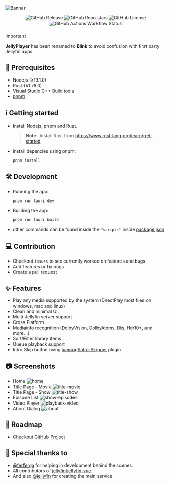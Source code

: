 ![Banner](https://github.com/user-attachments/assets/cf3ffbe3-3b48-4fab-bd7e-f011928286fa)
<div align="center">
<img alt="GitHub Release" src="https://img.shields.io/github/v/release/prayag17/JellyPlayer?sort=date&display_name=tag&style=for-the-badge&logo=data%3Aimage%2Fsvg%2Bxml%3Bbase64%2CPHN2ZyB3aWR0aD0iODc4IiBoZWlnaHQ9IjEwMTIiIHZpZXdCb3g9IjAgMCA4NzggMTAxMiIgZmlsbD0ibm9uZSIgeG1sbnM9Imh0dHA6Ly93d3cudzMub3JnLzIwMDAvc3ZnIj4KPHBhdGggZmlsbC1ydWxlPSJldmVub2RkIiBjbGlwLXJ1bGU9ImV2ZW5vZGQiIGQ9Ik00MzguODA5IDUwNkwzNS40MDQ4IDczOC45MDZMNDM4LjgwOSA5NzEuODEyTDg0Mi4yMTQgNzM4LjkwNlYyNzMuMDk0TDQzOC44MDkgNDAuMTg4NUwzNS40MDQ4IDI3My4wOTRMNDM4LjgwOSA1MDZaTTQzOC44MDkgMEw4NzcuMDE4IDI1M1Y3NTlMNDM4LjgwOSAxMDEyTDAuNjAwNTg2IDc1OVY3MTguODEyVjI5My4xODhWMjUzTDQzOC44MDkgMFoiIGZpbGw9IndoaXRlIi8%2BCjwvc3ZnPgo%3D&labelColor=000&link=https%3A%2F%2Fgithub.com%2Fprayag17%2FJellyPlayer%2Freleases%2Flatest">
<img alt="GitHub Repo stars" src="https://img.shields.io/github/stars/prayag17/JellyPlayer?style=for-the-badge&logo=github&labelColor=000&link=https%3A%2F%2Fgithub.com%2Fprayag17%2FJellyPlayer%2Fstargazers">
<img alt="GitHub License" src="https://img.shields.io/github/license/prayag17/JellyPlayer?style=for-the-badge&labelColor=000">  
<img alt="GitHub Actions Workflow Status" src="https://img.shields.io/github/actions/workflow/status/prayag17/JellyPlayer/continuous-integration.yml?style=for-the-badge&logo=github&label=CI&labelColor=000&link=https%3A%2F%2Fgithub.com%2Fprayag17%2FJellyPlayer%2Factions%2Fworkflows%2Fcontinuous-integration.yml">
</div>

### 

> [!IMPORTANT]
> **JellyPlayer** has been renamed to **Blink** to avoid confusion with first party Jellyfin apps

## 📝 Prerequisites

- Nodejs (≥19.1.0)
- Rust (≥1.76.0)
- Visual Studio C++ Build tools
- [pnpm](https://pnpm.io/)

## ℹ️ Getting started

- Install Nodejs, pnpm and Rust.
  > **Note** : Install Rust from <https://www.rust-lang.org/learn/get-started>
- install depencies using pnpm:

  ```shell
  pnpm install
  ```

## 🛠️ Development

- Running the app:

  ```shell
  pnpm run tauri dev
  ```

- Building the app:

  ```shell
  pnpm run tauri build
  ```

- other commands can be found inside the `"scripts"` inside [package.json](https://github.com/prayag17/JellyPlayer/blob/main/package.json)

## 💻 Contribution

- Checkout `issues` to see currently worked on features and bugs
- Add features or fix bugs
- Create a pull request

## ✨ Features

- Play any media supported by the system (DirectPlay most files on windows, mac and linux)
- Clean and minimal UI.
- Multi Jellyfin server support
- Cross Platform
- Mediainfo recognition (DolbyVision, DolbyAtoms, Dts, Hdr10+, and more...)
- Sort/Filter library items
- Queue playback support 
- Intro Skip button using [jumoog/Intro-Skipper](https://github.com/jumoog/intro-skipper) plugin

## 📷 Screenshots

- Home
  ![home](https://github.com/prayag17/JellyPlayer/assets/55829513/ffda4dc5-c147-4278-a232-bb58b1051501)
- Title Page - Movie
  ![title-movie](https://github.com/prayag17/JellyPlayer/assets/55829513/1086f51b-a743-46e4-a761-c9f70a0d21bd)
- Title Page - Show
  ![title-show](https://github.com/prayag17/JellyPlayer/assets/55829513/23b42d4a-2892-497b-aa32-0ae73e300655)
- Episode List
  ![show-episodes](https://github.com/prayag17/JellyPlayer/assets/55829513/9fe69ddd-ffa3-4a6b-a2a7-c2e639b6b2e4)
- Video Player
  ![playback-video](https://github.com/prayag17/JellyPlayer/assets/55829513/a84850e6-3be7-41c5-8cf7-e14c3cd0df29)
- About Dialog
  ![about](https://github.com/prayag17/JellyPlayer/assets/55829513/fc3adf83-87fd-4901-8abd-39b148418f8d)

## 📃 Roadmap

- Checkout [GitHub Project](https://github.com/users/prayag17/projects/3)
  

## 🎊 Special thanks to

- [@ferferga](https://github.com/ferferga) for helping in development behind the scenes.
- All contributors of [jellyfin/jellyfin-vue](https://github.com/jellyfin/jellyfin-vue).
- And also [@jellyfin](https://github.com/jellyfin/) for creating the main service
